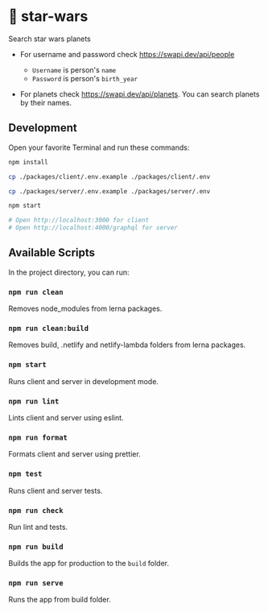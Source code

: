 # 🎉 star-wars

Search star wars planets

- For username and password check https://swapi.dev/api/people

  - ```Username``` is person's ```name```
  - ```Password``` is person's ```birth_year```

- For planets check https://swapi.dev/api/planets. You can search planets by their names.

## Development

Open your favorite Terminal and run these commands:

```bash
npm install

cp ./packages/client/.env.example ./packages/client/.env

cp ./packages/server/.env.example ./packages/server/.env

npm start

# Open http://localhost:3000 for client
# Open http://localhost:4000/graphql for server
```

## Available Scripts

In the project directory, you can run:

### `npm run clean`

Removes node_modules from lerna packages.

### `npm run clean:build`

Removes build, .netlify and netlify-lambda folders from lerna packages.

### `npm start`

Runs client and server in development mode.

### `npm run lint`

Lints client and server using eslint.

### `npm run format`

Formats client and server using prettier.

### `npm test`

Runs client and server tests.

### `npm run check`

Run lint and tests.

### `npm run build`

Builds the app for production to the `build` folder.

### `npm run serve`

Runs the app from build folder.

